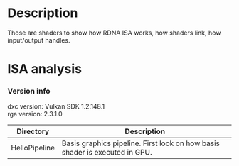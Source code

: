 # Description
Those are shaders to show how RDNA ISA works, how shaders link, how input/output handles.  

# ISA analysis
### Version info
dxc version: Vulkan SDK 1.2.148.1  
rga version: 2.3.1.0  

|Directory|Description|
|-|-|
|HelloPipeline|Basis graphics pipeline. First look on how basis shader is executed in GPU.|
